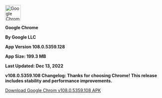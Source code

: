 <!-- Start of Maintenance Code -->

<!--
![Maintenance](https://image.opencart.com/cache/5abf1dea704be-resize-710x380.jpg)

**The Google Chrome page is currently unavailable due to site maintenance to make this page even better!**

**Estimate time until over: not long but this could change so just keep checking back**
-->

<!-- End of Maintenance Code -->



<!-- Start of Page Code -->


<img crossorigin="anonymous" src="https://upload.wikimedia.org/wikipedia/commons/thumb/e/e1/Google_Chrome_icon_%28February_2022%29.svg/1024px-Google_Chrome_icon_%28February_2022%29.svg.png" class="svg" alt="Google Chrome icon (February 2022).svg" width="50" height="50">

**Google Chrome**

**By Google LLC**

**App Version 108.0.5359.128**

**App Size: 199.3 MB**

**Last Updated: Dec 13, 2022**

**v108.0.5359.108 Changelog: Thanks for choosing Chrome! This release includes stability and performance improvements.**

<a href="https://d.apkpure.com/b/APK/com.android.chrome?versionCode=535912823">Download Google Chrom v108.0.5359.108 APK</a>


<!-- End of Page Code -->
